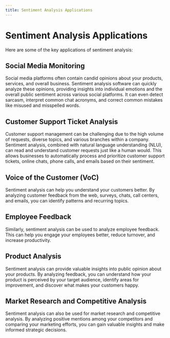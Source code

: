 ```yaml
---
title: Sentiment Analysis Applications
---
```


# Sentiment Analysis Applications

Here are some of the key applications of sentiment analysis:

## Social Media Monitoring

Social media platforms often contain candid opinions about your products, services, and overall business. Sentiment analysis software can quickly analyze these opinions, providing insights into individual emotions and the overall public sentiment across various social platforms. It can even detect sarcasm, interpret common chat acronyms, and correct common mistakes like misused and misspelled words.

## Customer Support Ticket Analysis

Customer support management can be challenging due to the high volume of requests, diverse topics, and various branches within a company. Sentiment analysis, combined with natural language understanding (NLU), can read and understand customer requests just like a human would. This allows businesses to automatically process and prioritize customer support tickets, online chats, phone calls, and emails based on their sentiment.

## Voice of the Customer (VoC)

Sentiment analysis can help you understand your customers better. By analyzing customer feedback from the web, surveys, chats, call centers, and emails, you can identify patterns and recurring topics. 

## Employee Feedback

Similarly, sentiment analysis can be used to analyze employee feedback. This can help you engage your employees better, reduce turnover, and increase productivity.

## Product Analysis

Sentiment analysis can provide valuable insights into public opinion about your products. By analyzing feedback, you can understand how your product is perceived by your target audience, identify areas for improvement, and discover what makes your customers happy.

## Market Research and Competitive Analysis

Sentiment analysis can also be used for market research and competitive analysis. By analyzing positive mentions among your competitors and comparing your marketing efforts, you can gain valuable insights and make informed strategic decisions.
